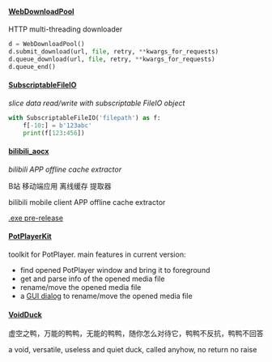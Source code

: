 
#### 


#### [WebDownloadPool](mylib/web_client.py#L337)

HTTP multi-threading downloader

```python
d = WebDownloadPool()
d.submit_download(url, file, retry, **kwargs_for_requests)
d.queue_download(url, file, retry, **kwargs_for_requests)
d.queue_end()
```

#### [SubscriptableFileIO](mylib/os_util.py#L225)

*slice data read/write with subscriptable FileIO object*

```python
with SubscriptableFileIO('filepath') as f:
    f[-10:] = b'123abc'
    print(f[123:456])
```

#### [bilibili_aocx](mykits/bilibili_aocx.py)

*bilibili APP offline cache extractor*

B站 移动端应用 离线缓存 提取器

bilibili mobile client APP offline cache extractor

[.exe pre-release](https://github.com/mo-han/mo-han-toolbox/releases/download/t0/bilibili_aocx.exe)

#### [PotPlayerKit](mylib/potplayer.py)

toolkit for PotPlayer.
main features in current version:
- find opened PotPlayer window and bring it to foreground
- get and parse info of the opened media file
- rename/move the opened media file
- a [GUI dialog](mylib/gui.py#L44) to rename/move the opened media file

#### [VoidDuck](mylib/tricks.py#L135)

虚空之鸭，万能的鸭鸭，无能的鸭鸭，随你怎么对待它，鸭鸭不反抗，鸭鸭不回答

a void, versatile, useless and quiet duck, called anyhow, no return no raise